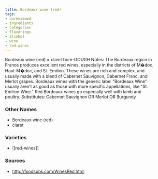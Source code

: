 ```yaml
---
title: Bordeaux wine (red)
tags:
- unreviewed
- ingredients
- categories
- flavorings
- alcohol
- wine
- red-wines
---
```

Bordeaux wine (red) = claret bore-DOUGH Notes: The Bordeaux region in France produces excellent red wines, especially in the districts of M�doc, Haut-M�doc, and St. Emilion. These wines are rich and complex, and usually made with a blend of Cabernet Sauvignon, Cabernet Franc, and Merlot grapes. Bordeaux wines with the generic label "Bordeaux Wine" usually aren't as good as those with more specific appellations, like "St. Emilion Wine." Red Bordeaux wines go especially well with lamb and poultry. Substitutes: Cabernet Sauvignon OR Merlot OR Burgundy

### Other Names

* Bordeaux wine (red)
* claret

### Varieties

* [[red-wines]]

### Sources
* http://foodsubs.com/WinesRed.html
